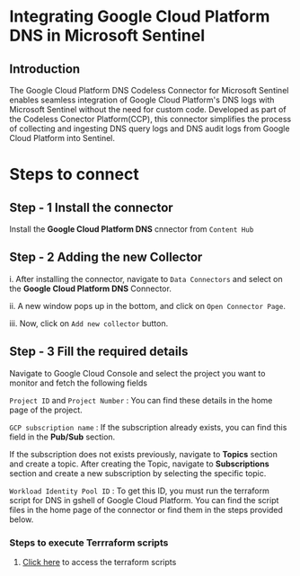 # Integrating Google Cloud Platform DNS in Microsoft Sentinel
## Introduction
The Google Cloud Platform DNS Codeless Connector for Microsoft Sentinel enables seamless integration of Google Cloud Platform's DNS logs with Microsoft Sentinel without the need for custom code. Developed as part of the Codeless Conector Platform(CCP), this connector simplifies the process of collecting and ingesting DNS query logs and DNS audit logs from Google Cloud Platform into Sentinel.
# Steps to connect
## Step - 1 Install the connector
Install the **Google Cloud Platform DNS** cnnector from `Content Hub`
## Step - 2 Adding the new Collector
i. After installing the connector, navigate to `Data Connectors` and select on the **Google Cloud Platform DNS** Connector.

ii. A new window pops up in the bottom, and click on `Open Connector Page`. 

iii. Now, click on `Add new collector` button.
## Step - 3 Fill the required details
Navigate to Google Cloud Console and select the project you want to monitor and fetch the following fields

`Project ID` and `Project Number` : You can find these details in the home page of the project.

`GCP subscription name` : If the subscription already exists, you can find this field in the **Pub/Sub** section.

If the subscription does not exists previously, navigate to **Topics** section and create a topic. After creating the Topic, navigate to **Subscriptions** section and create a new subscription by selecting the specific topic.

`Workload Identity Pool ID` : To get this ID, you must run the terraform script for DNS in gshell of Google Cloud Platform. You can find the script files in the home page of the connector or find them in the steps provided below.
### Steps to execute Terrraform scripts
1. [Click here]() to access the terraform scripts
